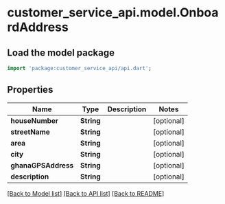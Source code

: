# customer_service_api.model.OnboardAddress

## Load the model package
```dart
import 'package:customer_service_api/api.dart';
```

## Properties
Name | Type | Description | Notes
------------ | ------------- | ------------- | -------------
**houseNumber** | **String** |  | [optional] 
**streetName** | **String** |  | [optional] 
**area** | **String** |  | [optional] 
**city** | **String** |  | [optional] 
**ghanaGPSAddress** | **String** |  | [optional] 
**description** | **String** |  | [optional] 

[[Back to Model list]](../README.md#documentation-for-models) [[Back to API list]](../README.md#documentation-for-api-endpoints) [[Back to README]](../README.md)


